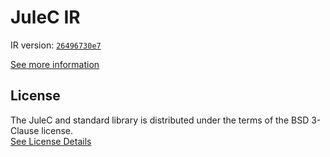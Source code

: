 # JuleC IR

IR version: [`26496730e7`](https://github.com/julelang/jule/tree/26496730e7c9f77ee1685ea23a0812ae12a8aac1)

[See more information](https://manual.jule.dev/getting-started/installation/compiling-from-source/compile-from-ir)

## License

The JuleC and standard library is distributed under the terms of the BSD 3-Clause license. \
[See License Details](./LICENSE)
